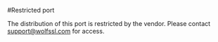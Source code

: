 #Restricted port

The distribution of this  port is restricted by the vendor.  Please contact support@wolfssl.com for access. 
